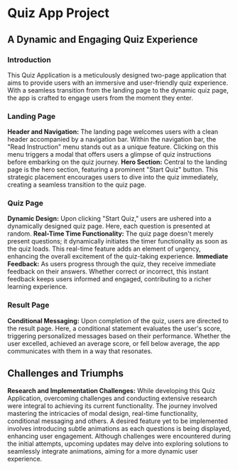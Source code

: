 ﻿# Quiz App Project
 
## A Dynamic and Engaging Quiz Experience

### Introduction
This Quiz Application  is a meticulously designed two-page application that aims to provide users with an immersive and user-friendly quiz experience. With a seamless transition from the landing page to the dynamic quiz page, the app is crafted to engage users from the moment they enter.

### Landing Page
**Header and Navigation:**
The landing page welcomes users with a clean header accompanied by a navigation bar. Within the navigation bar, the "Read Instruction" menu stands out as a unique feature. Clicking on this menu triggers a modal that offers users a glimpse of quiz instructions before embarking on the quiz journey.
**Hero Section:**
Central to the landing page is the hero section, featuring a prominent "Start Quiz" button. This strategic placement encourages users to dive into the quiz immediately, creating a seamless transition to the quiz page.

### Quiz Page
**Dynamic Design:**
Upon clicking "Start Quiz," users are ushered into a dynamically designed quiz page. Here, each question is presented at random.
**Real-Time Time Functionality:**
The quiz page doesn't merely present questions; it dynamically initiates the timer functionality as soon as the quiz loads. This real-time feature adds an element of urgency, enhancing the overall excitement of the quiz-taking experience.
**Immediate Feedback:**
As users progress through the quiz, they receive immediate feedback on their answers. Whether correct or incorrect, this instant feedback keeps users informed and engaged, contributing to a richer learning experience.

### Result Page
**Conditional Messaging:**
Upon completion of the quiz, users are directed to the result page. Here, a conditional statement evaluates the user's score, triggering personalized messages based on their performance. Whether the user excelled, achieved an average score, or fell below average, the app communicates with them in a way that resonates.

## Challenges and Triumphs
**Research and Implementation Challenges:**
While developing this Quiz Application, overcoming challenges and conducting extensive research were integral to achieving its current functionality. The journey involved mastering the intricacies of modal design, real-time functionality, conditional messaging and others.
A desired feature yet to be implemented involves introducing subtle animations as each questions is being displayed, enhancing user engagement. Although challenges were encountered during the initial attempts, upcoming updates may delve into exploring solutions to seamlessly integrate animations, aiming for a more dynamic user experience.
